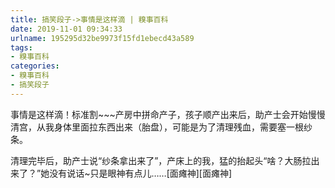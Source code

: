 ```yaml
---
title: 搞笑段子->事情是这样滴 | 糗事百科
date: 2019-11-01 09:34:33
urlname: 195295d32be9973f15fd1ebecd43a589
tags: 
- 糗事百科
categories:
- 糗事百科
- 搞笑段子
---
```

事情是这样滴！标准割~~~产房中拼命产子，孩子顺产出来后，助产士会开始慢慢清宫，从我身体里面拉东西出来（胎盘），可能是为了清理残血，需要塞一根纱条。

清理完毕后，助产士说“纱条拿出来了”，产床上的我，猛的抬起头“啥？大肠拉出来了？”她没有说话~只是眼神有点儿……[面瘫神][面瘫神]


